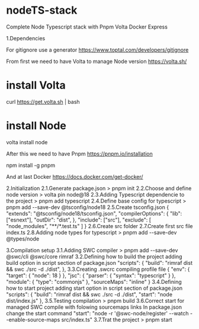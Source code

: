 # nodeTS-stack
Complete Node Typescript stack with Pnpm Volta Docker Express

1.Dependencies

For gitignore use a generator
https://www.toptal.com/developers/gitignore

From first we need to have Volta to manage Node version
https://volta.sh/

# install Volta
curl https://get.volta.sh | bash

# install Node
volta install node

After this we need to have Pnpm
https://pnpm.io/installation

npm install -g pnpm

And at last Docker
https://docs.docker.com/get-docker/

2.Initialization
    2.1.Generate package.json
        > pnpm init
    2.2.Choose and define node version
        > volta pin node@18
    2.3.Adding Typescript dependencie to the project
        > pnpm add typescript
    2.4.Define base config for typescript
        > pnpm add --save-dev @tsconfig/node18
    2.5.Create tsconfig.json
        {
            "extends": "@tsconfig/node18/tsconfig.json",
            "compilerOptions": {
                "lib": ["esnext"],
                "outDir": "dist",
            },
            "include": ["src"],
            "exclude": [
                "node_modules",
                "**/*.test.ts"
            ]
        }
    2.6.Create src folder
    2.7.Create first src file index.ts
    2.8.Adding node types for typescript
        > pnpm add --save-dev @types/node

3.Compilation setup
    3.1.Adding SWC compiler
        > pnpm add --save-dev @swc/cli @swc/core rimraf
    3.2.Defining how to build the project
        adding build option in script section of package.json
          "scripts": {
                "build": "rimraf dist && swc ./src -d ./dist",
            },
    3.3.Creating  .swcrc compiling profile file
        {
            "env": {
                "target": {
                    "node": 18
                }
            },
            "jsc": {
                "parser": {
                    "syntax": "typescript"
                }
            },
            "module": {
                "type": "commonjs"
            },
            "sourceMaps": "inline"
        }
    3.4.Defining how to start project
        adding start option in script section of package.json
            "scripts": {
                "build": "rimraf dist && swc ./src -d ./dist",
                "start": "node dist/index.js"
            },
    3.5.Testing compilation
        > pnpm build
    3.6.Correct start for managed SWC compile with folowing sourcemaps links
        In package.json change the start command
            "start": "node -r '@swc-node/register' --watch --enable-source-maps src/index.ts"
    3.7.Trat the project
        > pnpm start
    